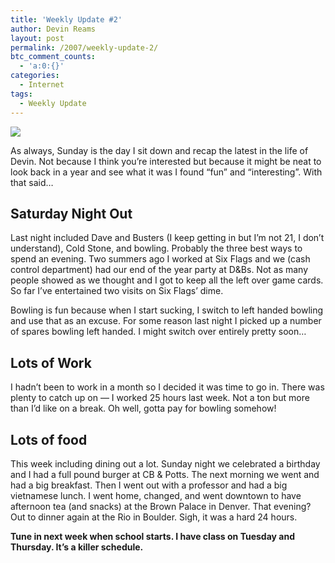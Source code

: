 ```yaml
---
title: 'Weekly Update #2'
author: Devin Reams
layout: post
permalink: /2007/weekly-update-2/
btc_comment_counts:
  - 'a:0:{}'
categories:
  - Internet
tags:
  - Weekly Update
---
```

<img src="https://devin.reams.me/wp-content/uploads/2007/01/bowling.jpg" align="center" />

As always, Sunday is the day I sit down and recap the latest in the life of Devin. Not because I think you&#8217;re interested but because it might be neat to look back in a year and see what it was I found &#8220;fun&#8221; and &#8220;interesting&#8221;. With that said&#8230;

<!--more-->

## Saturday Night Out

Last night included Dave and Busters (I keep getting in but I&#8217;m not 21, I don&#8217;t understand), Cold Stone, and bowling. Probably the three best ways to spend an evening. Two summers ago I worked at Six Flags and we (cash control department) had our end of the year party at D&#038;Bs. Not as many people showed as we thought and I got to keep all the left over game cards. So far I&#8217;ve entertained two visits on Six Flags&#8217; dime.

Bowling is fun because when I start sucking, I switch to left handed bowling and use that as an excuse. For some reason last night I picked up a number of spares bowling left handed. I might switch over entirely pretty soon&#8230;

## Lots of Work

I hadn&#8217;t been to work in a month so I decided it was time to go in. There was plenty to catch up on &#8212; I worked 25 hours last week. Not a ton but more than I&#8217;d like on a break. Oh well, gotta pay for bowling somehow!

## Lots of food

This week including dining out a lot. Sunday night we celebrated a birthday and I had a full pound burger at CB &#038; Potts. The next morning we went and had a big breakfast. Then I went out with a professor and had a big vietnamese lunch. I went home, changed, and went downtown to have afternoon tea (and snacks) at the Brown Palace in Denver. That evening? Out to dinner again at the Rio in Boulder. Sigh, it was a hard 24 hours.

**Tune in next week when school starts. I have class on Tuesday and Thursday. It&#8217;s a killer schedule.**